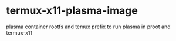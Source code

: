 # termux-x11-plasma-image
plasma container rootfs and temux prefix to run plasma in proot and termux-x11
